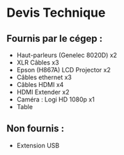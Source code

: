 # Devis Technique

## Fournis par le cégep :

* Haut-parleurs (Genelec 8020D) x2
* XLR Câbles x3
* Epson (H867A) LCD Projector x2
* Câbles ethernet x3
* Câbles HDMI x4
* HDMI Extender x2
* Caméra : Logi HD 1080p x1
* Table

## Non fournis :

* Extension USB

<!--
## Référence

* [Devis technique](https://tim-montmorency.com/582523-gestion/#/contenus/3_planification/50_devis_technique/)
-->

